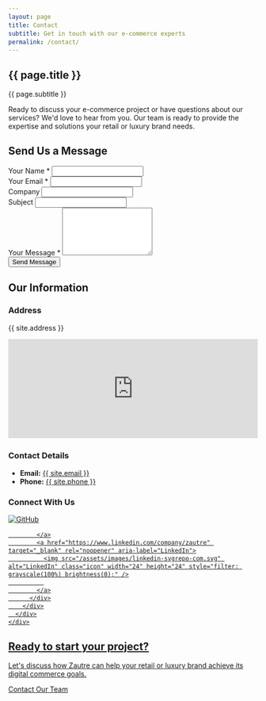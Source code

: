```yaml
---
layout: page
title: Contact
subtitle: Get in touch with our e-commerce experts
permalink: /contact/
---
```


<section class="contact-header section section--gradient">
  <div class="container">
    <div class="section-header">
      <h1>{{ page.title }}</h1>
      <p class="subtitle">{{ page.subtitle }}</p>
    </div>
  </div>
</section>

<div class="contact-intro section section--white">
  <div class="container">
    <p class="section-lead">Ready to discuss your e-commerce project or have questions about our services? We'd love to hear from you. Our team is ready to provide the expertise and solutions your retail or luxury brand needs.</p>
  </div>
</div>

<section class="contact-main section section--light">
  <div class="container">
    <div class="contact-grid grid grid--2col">
      <div class="contact-form-container card">
        <h2>Send Us a Message</h2>
        <form class="contact-form" action="https://formspree.io/f/xrbqybvg" method="POST">
          <div class="form-group">
            <label for="name">Your Name *</label>
            <input type="text" name="name" id="name" required>
          </div>
          <div class="form-group">
            <label for="email">Your Email *</label>
            <input type="email" name="email" id="email" required>
          </div>
          <div class="form-group">
            <label for="company">Company</label>
            <input type="text" name="company" id="company">
          </div>
          <div class="form-group">
            <label for="subject">Subject</label>
            <input type="text" name="subject" id="subject">
          </div>
          <div class="form-group">
            <label for="message">Your Message *</label>
            <textarea name="message" id="message" rows="6" required></textarea>
          </div>
          <div class="form-group">
            <div class="g-recaptcha" data-sitekey="6Lf44y0rAAAAAII3xboOsDq6cbfICiEiU80EqyaK"></div>
          </div>
          <div class="form-actions">
            <button type="submit" class="btn btn-primary">Send Message</button>
          </div>
        </form>
      </div>
      <div class="contact-info card">
        <h2>Our Information</h2>
        <div class="info-section">
          <h3>Address</h3>
          <p>{{ site.address }}</p>
          <div class="map-container">
            <iframe src="https://www.google.com/maps/embed?pb=!1m18!1m12!1m3!1d2933.0009025732144!2d23.30953417687784!3d42.67044771964663!2m3!1f0!2f0!3f0!3m2!1i1024!2i768!4f13.1!3m3!1m2!1s0x40aa84f2d5c60b81%3A0x8a8a40797f16bfd7!2s84%20Cherni%20Vrah%20Blvd%2C%20Sofia%2C%20Bulgaria!5e0!3m2!1sen!2sus!4v1714425362340!5m2!1sen!2sus" width="100%" height="200" style="border:0;" allowfullscreen="" loading="lazy" referrerpolicy="no-referrer-when-downgrade"></iframe>
          </div>
        </div>
        <div class="info-section">
          <h3>Contact Details</h3>
          <ul class="contact-details">
            <li><strong>Email:</strong> <a href="mailto:{{ site.email }}">{{ site.email }}</a></li>
            <li><strong>Phone:</strong> <a href="tel:{{ site.phone }}">{{ site.phone }}</a></li>
          </ul>
        </div>
        <div class="info-section social-connect">
          <h3>Connect With Us</h3>
          <div class="social-links">
            <a href="https://github.com/zautre" target="_blank" rel="noopener" aria-label="GitHub">
              <img src="https://cdn.simpleicons.org/github/24292f" alt="GitHub" class="icon" width="24" height="24" />
              
            </a>
            <a href="https://www.linkedin.com/company/zautre" target="_blank" rel="noopener" aria-label="LinkedIn">
              <img src="/assets/images/linkedin-svgrepo-com.svg" alt="LinkedIn" class="icon" width="24" height="24" style="filter: grayscale(100%) brightness(0);" />
              
            </a>
          </div>
        </div>
      </div>
    </div>
  </div>
</section>

<section class="cta-section section section--gradient">
  <div class="container">
    <div class="section-header">
      <h2>Ready to start your project?</h2>
      <p class="subtitle">Let's discuss how Zautre can help your retail or luxury brand achieve its digital commerce goals.</p>
    </div>
    <div class="text-center">
      <a href="mailto:{{ site.email }}" class="btn btn-large">Contact Our Team</a>
    </div>
  </div>
</section>

<script src="https://www.google.com/recaptcha/api.js" async defer></script>
<script>
  // Form validation
  document.addEventListener('DOMContentLoaded', function() {
    const contactForm = document.querySelector('.contact-form');
    if (contactForm) {
      contactForm.addEventListener('submit', function(e) {
        if (!grecaptcha.getResponse()) {
          e.preventDefault();
          alert('Please complete the reCAPTCHA verification.');
        }
      });
    }
  });
</script>